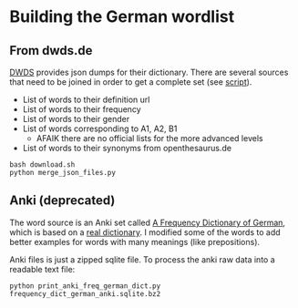 # Building the German wordlist

## From dwds.de

[DWDS][2] provides json dumps for their dictionary.
There are several sources that need to be joined in order to get a complete set (see [script][3]).

* List of words to their definition url
* List of words to their frequency
* List of words to their gender
* List of words corresponding to A1, A2, B1
  * AFAIK there are no official lists for the more advanced levels
* List of words to their synonyms from openthesaurus.de

```
bash download.sh
python merge_json_files.py
```

## Anki (deprecated)

The word source is an Anki set called [A Frequency Dictionary of German][0], which is based on a [real dictionary][1].
I modified some of the words to add better examples for words with many meanings (like prepositions).

Anki files is just a zipped sqlite file. To process the anki raw data into a readable text file:

```
python print_anki_freq_german_dict.py frequency_dict_german_anki.sqlite.bz2 
```

[0]: https://ankiweb.net/shared/info/912352287
[1]: https://www.amazon.com/Frequency-Dictionary-German-Vocabulary-Dictionaries/dp/1138659789
[2]: https://www.dwds.de/d/api#export
[3]: dwds/download.sh

